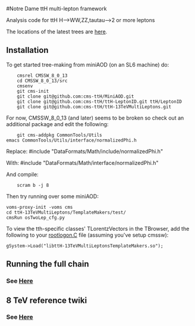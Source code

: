 #Notre Dame ttH multi-lepton framework

Analysis code for ttH H-->WW,ZZ,tautau-->2 or more leptons

The locations of the latest trees are [here](https://twiki.cern.ch/twiki/bin/view/CMS/NotreDameTrees).

## Installation

To get started tree-making from miniAOD (on an SL6 machine) do:        
        
        cmsrel CMSSW_8_0_13
        cd CMSSW_8_0_13/src
        cmsenv        
        git cms-init
        git clone git@github.com:cms-ttH/MiniAOD.git
        git clone git@github.com:cms-ttH/ttH-LeptonID.git ttH/LeptonID
        git clone git@github.com:cms-ttH/ttH-13TeVMultiLeptons.git

For now, CMSSW_8_0_13 (and later) seems to be broken so check out an additional package and edit the following:

    	git cms-addpkg CommonTools/Utils
	emacs CommonTools/Utils/interface/normalizedPhi.h

Replace:
	#include "DataFormats/Math/include/normalizedPhi.h"

With:
	#include "DataFormats/Math/interface/normalizedPhi.h"

And compile:

        scram b -j 8

Then try running over some miniAOD:

	voms-proxy-init -voms cms
	cd ttH-13TeVMultiLeptons/TemplateMakers/test/
	cmsRun osTwoLep_cfg.py

To view the tth-specific classes' TLorentzVectors in the TBrowser, add the following to your [rootlogon.C](https://github.com/cms-ttH/ttH-13TeVMultiLeptons/blob/master/doc/rootlogon.C) file (assuming you've setup cmssw):
   	
	gSystem->Load("libttH-13TeVMultiLeptonsTemplateMakers.so");

## Running the full chain

### See [Here](https://github.com/cms-ttH/ttH-13TeVMultiLeptons/blob/master/doc/GENERAL.md)

## 8 TeV reference twiki

### See [Here](https://twiki.cern.ch/twiki/bin/view/CMSPublic/NovaDilWorkflow) 